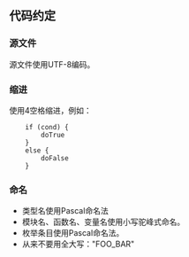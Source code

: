 ## 代码约定

### 源文件
源文件使用UTF-8编码。

### 缩进
使用4空格缩进，例如：
```
    if (cond) {
        doTrue
    }
    else {
        doFalse
    }
```

### 命名
- 类型名使用Pascal命名法
- 模块名、函数名、变量名使用小写驼峰式命名。
- 枚举条目使用Pascal命名法。
- 从来不要用全大写："FOO_BAR"

